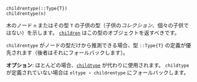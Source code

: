 ```
childrentype(::Type{T})
childrentype(n)
```

木のノード `n` またはその型 `T` の子供の型（子供の*コレクション*、個々の子供ではない）を示します。 [`children`](@ref) はこの型のオブジェクトを返すべきです。

`childrentype` がノードの型だけから推測できる場合、型 `::Type{T}` の定義が優先されます（後者はそれにフォールバックします）。

**オプション**: ほとんどの場合、[`childtype`](@ref) が代わりに使用されます。 `childtype` が定義されていない場合は `eltype ∘ childrentype` にフォールバックします。
